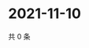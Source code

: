# 2021-11-10

共 0 条

<!-- BEGIN WEIBO -->
<!-- 最后更新时间 Wed Nov 10 2021 11:09:08 GMT+0800 (China Standard Time) -->

<!-- END WEIBO -->
